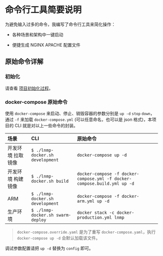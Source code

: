 # 命令行工具简要说明

为避免输入过多的命令，我编写了命令行工具来简化操作：

* 各种场景和架构中一键启动

* 便捷生成 NGINX APACHE 配置文件

## 原始命令详解

### 初始化

请查看 [项目初始化过程](init.md)。

### docker-compose 原始命令

使用 `docker-compose` 来启动、停止、销毁容器的参数分别是 `up -d` `stop` `down`，通过 `-f` 来加载 `docker-compose.yml` (可以任意命名，也可以是 json 格式)，本项目的 CLI 就是对以上一些命令的封装。

|场景|CLI|原始命令|
|:--|:--|:-|
|开发环境 拉取镜像  | `$ ./lnmp-docker.sh development` |`docker-compose up -d`                                                            |
|开发环境 构建镜像  | `$ ./lnmp-docker.sh build`       |`docker-compose -f docker-compose.yml -f docker-compose.build.yml up -d`          |
|ARM             | `$ ./lnmp-docker.sh development` |`docker-compose -f docker-arm.yml up -d`                                          |
|生产环境         | `$ ./lnmp-docker.sh swarm-deploy` |`docker stack -c docker-production.yml lnmp`                                      |

>`docker-compose.override.yaml` 是为了重写 `docker-compose.yaml`，执行 `docker-compose up -d` 会默认加载该文件。

调试参数配置请把 `up -d` 替换为 `config` 即可。
